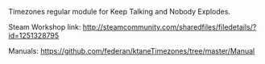 Timezones regular module for Keep Talking and Nobody Explodes.

Steam Workshop link: http://steamcommunity.com/sharedfiles/filedetails/?id=1251328795

Manuals: https://github.com/federan/ktaneTimezones/tree/master/Manual
